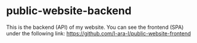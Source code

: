 # public-website-backend

This is the backend (API) of my website.
You can see the frontend (SPA) under the following link: https://github.com/I-ara-I/public-website-frontend
